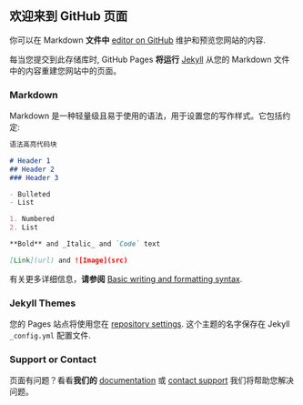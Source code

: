 ## 欢迎来到 GitHub 页面

你可以在 Markdown **文件中** [editor on GitHub](https://github.com/hlxnmk/hlxnmk.github.com/edit/main/index.md) 维护和预览您网站的内容.

每当您提交到此存储库时, GitHub Pages **将运行** [Jekyll](https://jekyllrb.com/)  从您的 Markdown 文件中的内容重建您网站中的页面。

### Markdown

Markdown 是一种轻量级且易于使用的语法，用于设置您的写作样式。它包括约定:

```markdown
语法高亮代码块

# Header 1
## Header 2
### Header 3

- Bulleted
- List

1. Numbered
2. List

**Bold** and _Italic_ and `Code` text

[Link](url) and ![Image](src)
```

有关更多详细信息，**请参阅** [Basic writing and formatting syntax](https://docs.github.com/en/github/writing-on-github/getting-started-with-writing-and-formatting-on-github/basic-writing-and-formatting-syntax).

### Jekyll Themes

您的 Pages 站点将使用您在 [repository settings](https://github.com/hlxnmk/hlxnmk.github.com/settings/pages). 这个主题的名字保存在 Jekyll `_config.yml` 配置文件.

### Support or Contact

页面有问题？看看**我们的** [documentation](https://docs.github.com/categories/github-pages-basics/) 或 [contact support](https://support.github.com/contact) 我们将帮助您解决问题。

